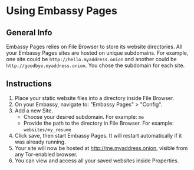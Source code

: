 # Using Embassy Pages

## General Info

Embassy Pages relies on File Browser to store its website directories. All your Embassy Pages sites are hosted on unique subdomains. For example, one site could be `http://hello.myaddress.onion` and another could be `http://goodbye.myaddress.onion`. You chose the subdomain for each site.

## Instructions

1. Place your static website files into a directory inside File Browser.
1. On your Embassy, navigate to: "Embassy Pages" > "Config".
1. Add a new Site.
   - Choose your desired subdomain. For example: `me`
   - Provide the path to the directory in File Browser. For example: `websites/my_resume`
1. Click save, then start Embassy Pages. It will restart automatically if it was already running.
1. Your site will now be hosted at http://me.myaddress.onion, visible from any Tor-enabled browser.
1. You can view and access all your saved websites inside Properties.
